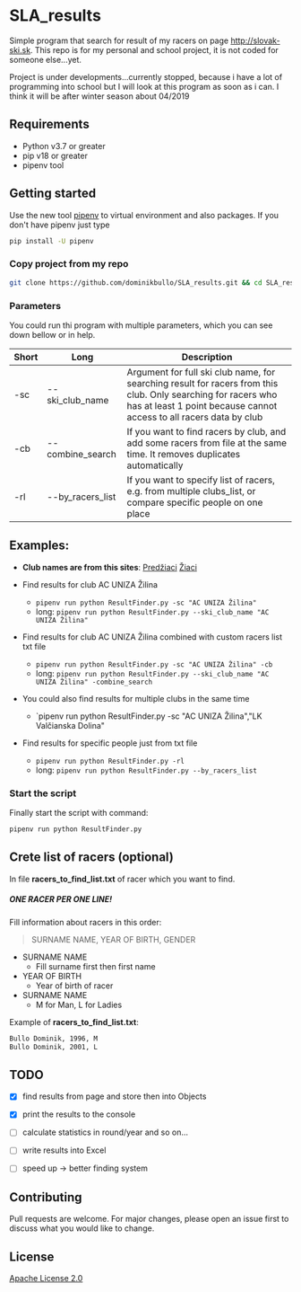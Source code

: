 # SLA_results
Simple program that search for result of my racers on page http://slovak-ski.sk.
This repo is for my personal and school project, it is not coded for someone else...yet.

Project is under developments...currently stopped, 
because i have a lot of programming into school but I will look at this program as soon as i can.
I think it will be after winter season about 04/2019

## Requirements
* Python v3.7 or greater
* pip v18 or greater
* pipenv tool
  
## Getting started

Use the new tool [pipenv](https://pipenv.readthedocs.io/en/latest/) to virtual environment and also packages.
If you don't have pipenv just type
```bash
pip install -U pipenv
 ```
### Copy project from my repo
```bash
git clone https://github.com/dominikbullo/SLA_results.git && cd SLA_results
```

### Parameters
You could run thi program with multiple parameters, which you can see down bellow or in help.

Short        | Long             | Description
------------ | ---------------- | -------------
-sc          | --ski_club_name  | Argument for full ski club name, for searching result for racers from this club. Only searching for racers who has at least 1 point because cannot access to all racers data by club
-cb          | --combine_search | If you want to find racers by club, and add some racers from file at the same time. It removes duplicates automatically
-rl          | --by_racers_list | If you want to specify list of racers, e.g. from multiple clubs_list, or compare specific people on one place


## Examples:
* **Club names are from this sites**: 
[Predžiaci](http://www.slovak-ski.sk/zjazdove-lyzovanie/pohare/jednotlivci$17.html)
[Žiaci](http://www.slovak-ski.sk/zjazdove-lyzovanie/pohare/jednotlivci$18.html)

* Find results for club AC UNIZA Žilina
    * `pipenv run python ResultFinder.py -sc "AC UNIZA Žilina"`
    * long:  `pipenv run python ResultFinder.py --ski_club_name "AC UNIZA Žilina"`
   
* Find results for club AC UNIZA Žilina combined with custom racers list txt file
    * `pipenv run python ResultFinder.py -sc "AC UNIZA Žilina" -cb`
    * long: `pipenv run python ResultFinder.py --ski_club_name "AC UNIZA Žilina" -combine_search`
    
* You could also find results for multiple clubs in the same time
    * `pipenv run python ResultFinder.py -sc "AC UNIZA Žilina","LK Valčianska Dolina"

* Find results for specific people just from txt file
    * `pipenv run python ResultFinder.py -rl`
    * long: `pipenv run python ResultFinder.py --by_racers_list`

### Start the script
Finally start the script with command:
```bash
pipenv run python ResultFinder.py
```

## Crete list of racers (optional)
In file **racers_to_find_list.txt** of racer which you want to find.

##### ONE RACER PER ONE LINE!
Fill information about racers in this order:
> SURNAME NAME, YEAR OF BIRTH, GENDER

* SURNAME NAME
  * Fill surname first then first name
* YEAR OF BIRTH
  * Year of birth of racer
* SURNAME NAME
  * M for Man, L for Ladies

Example of **racers_to_find_list.txt**:
```bash
Bullo Dominik, 1996, M
Bullo Dominik, 2001, L
```

## TODO
- [x] find results from page and store then into Objects
- [x] print the results to the console
- [ ] calculate statistics in round/year and so on...
- [ ] write results into Excel
- [ ] speed up → better finding system 


## Contributing
Pull requests are welcome. For major changes, please open an issue first to discuss what you would like to change.

## License
[Apache License 2.0](https://choosealicense.com/licenses/apache-2.0/#)
